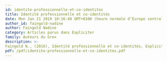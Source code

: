 ```yaml
---
id: identite-professionnelle-et-co-identites
title: Identité professionnelle et co-identités
date: Mon Jan 21 2019 10:16:49 GMT+0100 (heure normale d’Europe centrale)
author_id: faingold-nadine
author: Faingold Nadine
category: Articles parus dans Expliciter
family: Auteurs du Grex
description: >-
Faingold N., (2016), Identité professionnelle et co-identités, Expliciter n°112, p. 29-40 
pdf: /pdf/identite-professionnelle-et-co-identites.pdf
---
```

